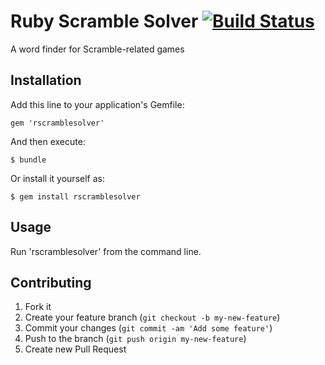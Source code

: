 Ruby Scramble Solver [![Build Status](https://travis-ci.org/dcwu/rscramblesolver.png)](https://travis-ci.org/dcwu/rscramblesolver)
=====

A word finder for Scramble-related games

## Installation

Add this line to your application's Gemfile:

    gem 'rscramblesolver'

And then execute:

    $ bundle

Or install it yourself as:

    $ gem install rscramblesolver

## Usage

Run 'rscramblesolver' from the command line.

## Contributing

1. Fork it
2. Create your feature branch (`git checkout -b my-new-feature`)
3. Commit your changes (`git commit -am 'Add some feature'`)
4. Push to the branch (`git push origin my-new-feature`)
5. Create new Pull Request
